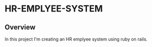 # HR-EMPLYEE-SYSTEM

## Overview

In this project I'm creating an HR emplyee system using ruby on rails.



